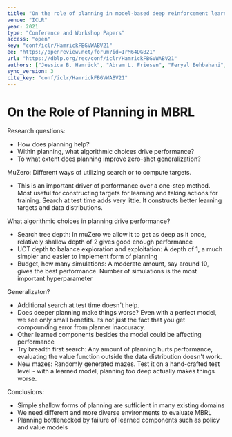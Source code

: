 ```yaml
---
title: "On the role of planning in model-based deep reinforcement learning."
venue: "ICLR"
year: 2021
type: "Conference and Workshop Papers"
access: "open"
key: "conf/iclr/HamrickFBGVWABV21"
ee: "https://openreview.net/forum?id=IrM64DGB21"
url: "https://dblp.org/rec/conf/iclr/HamrickFBGVWABV21"
authors: ["Jessica B. Hamrick", "Abram L. Friesen", "Feryal Behbahani", "Arthur Guez", "Fabio Viola", "Sims Witherspoon", "Thomas Anthony", "Lars Holger Buesing", "Petar Velickovic", "Theophane Weber"]
sync_version: 3
cite_key: "conf/iclr/HamrickFBGVWABV21"
---
```

# On the Role of Planning in MBRL

Research questions:
 - How does planning help?
 -  Within planning, what algorithmic choices drive performance?
 -  To what extent does planning improve zero-shot generalization?


MuZero: Different ways of utilizing search or to compute targets.

 - This is an important driver of performance over a one-step method. Most useful for constructing targets for learning and taking actions for training. Search at test time adds very little. It constructs better learning targets and data distributions.


What algorithmic choices in planning drive performance?

 - Search tree depth: In muZero we allow it to get as deep as it once, relatively shallow depth of 2 gives good enough performance
 - UCT depth to balance exploration and exploitation: A depth of 1, a much simpler and easier to implement form of planning
 - Budget, how many simulations: A moderate amount, say around 10, gives the best performance. Number of simulations is the most important hyperparameter

Generalizaton?
 - Additional search at test time doesn't help.
 - Does deeper planning make things worse? Even with a perfect model, we see only small benefits. Its not just the fact that you get compounding error from planner inaccuracy.
 - Other learned components besides the model could be affecting performance
 - Try breadth first search: Any amount of planning hurts performance, evaluating the value function outside the data distribution doesn't work.
 - New mazes: Randomly generated mazes. Test it on a hand-crafted test level - with a learned model, planning too deep actually makes things worse.


Conclusions:
 - Simple shallow forms of planning are sufficient in many existing domains
 - We need different and more diverse environments to evaluate MBRL
 - Planning bottlenecked by failure of learned components such as policy and value models